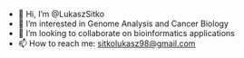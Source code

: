 - 👋 Hi, I’m @LukaszSitko
- 👀 I’m interested in Genome Analysis and Cancer Biology
- 💞️ I’m looking to collaborate on bioinformatics applications
- 📫 How to reach me: sitkolukasz98@gmail.com

<!---
LukaszSitko/LukaszSitko is a ✨ special ✨ repository because its `README.md` (this file) appears on your GitHub profile.
You can click the Preview link to take a look at your changes.
--->
